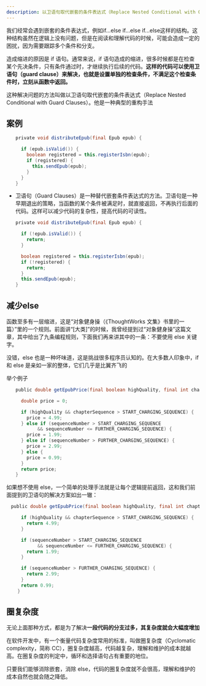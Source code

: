 ```yaml
---
description: 以卫语句取代嵌套的条件表达式（Replace Nested Conditional with Guard Clauses）。
---
```


我们经常会遇到嵌套的条件表达式，例如if...else if...else if...else这样的结构。这种结构虽然在逻辑上没有问题，但是在阅读和理解代码的时候，可能会造成一定的困扰，因为需要跟踪多个条件和分支。

造成缩进的原因是 if 语句。通常来说，if 语句造成的缩进，很多时候都是在检查某个先决条件，只有条件通过时，才继续执行后续的代码。**这样的代码可以使用卫语句（guard clause）来解决，也就是设置单独的检查条件，不满足这个检查条件时，立刻从函数中返回。**

这种解决问题的方法叫做以卫语句取代嵌套的条件表达式（Replace Nested Conditional with Guard Clauses）。他是一种典型的重构手法

## 案例



~~~java
　　private void distributeEpub(final Epub epub) {

　　  if (epub.isValid()) {
　　    boolean registered = this.registerIsbn(epub);
　　    if (registered) {
　　      this.sendEpub(epub);
　　    }
　　  }
　　}
~~~
* 卫语句（Guard Clauses）是一种替代嵌套条件表达式的方法。卫语句是一种早期退出的策略，当函数的某个条件被满足时，就直接返回，不再执行后面的代码。这样可以减少代码的复杂性，提高代码的可读性。

~~~java
　　private void distributeEpub(final Epub epub) {

　　  if (!epub.isValid()) {
　　    return;
　　  }

　　  boolean registered = this.registerIsbn(epub);
　　  if (!registered) {
　　    return;
　　  }
　　  this.sendEpub(epub);
　　}
~~~

## 减少else

函数至多有一层缩进，这是“对象健身操（《ThoughtWorks 文集》书里的一篇）”里的一个规则。前面讲“[大类]”的时候，我曾经提到过“对象健身操”这篇文章，其中给出了九条编程规则，下面我们再来讲其中的一条：不要使用 else 关键字。

没错，else 也是一种坏味道，这是挑战很多程序员认知的。在大多数人印象中，if 和 else 是亲如一家的整体，它们几乎是比翼齐飞的

举个例子
~~~java
　　public double getEpubPrice(final boolean highQuality, final int chapterSequence) {

　　  double price = 0;

　　  if (highQuality && chapterSequence > START_CHARGING_SEQUENCE) {
　　    price = 4.99;
　　  } else if (sequenceNumber > START_CHARGING_SEQUENCE
　　        && sequenceNumber <= FURTHER_CHARGING_SEQUENCE) {
　　    price = 1.99;
　　  } else if (sequenceNumber > FURTHER_CHARGING_SEQUENCE) {
　　    price = 2.99;
　　  } else {
　　    price = 0.99;
　　  }
　　  return price;
　　}
~~~
如果想不使用 else，一个简单的处理手法就是让每个逻辑提前返回，这和我们前面提到的卫语句的解决方案如出一辙：
~~~java
　public double getEpubPrice(final boolean highQuality, final int chapterSequence) {

　　  if (highQuality && chapterSequence > START_CHARGING_SEQUENCE) {
　　    return 4.99;
　　  }

　　  if (sequenceNumber > START_CHARGING_SEQUENCE
　　        && sequenceNumber <= FURTHER_CHARGING_SEQUENCE) {
　　    return 1.99;
　　  }

　　  if (sequenceNumber > FURTHER_CHARGING_SEQUENCE) {
　　    return 2.99;
　　  }
　　  return 0.99;
    }
~~~		

## 圈复杂度

无论上面那种方式，都是为了解决**一段代码的分支过多，其复杂度就会大幅度增加**

在软件开发中，有一个衡量代码复杂度常用的标准，叫做圈复杂度（Cyclomatic complexity，简称 CC），圈复杂度越高，代码越复杂，理解和维护的成本就越高。在圈复杂度的判定中，循环和选择语句占有重要的地位。

只要我们能够消除嵌套，消除 else，代码的圈复杂度就不会很高，理解和维护的成本自然也就会随之降低。



